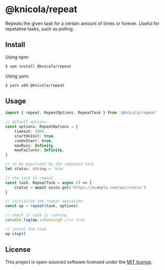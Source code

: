 # @knicola/repeat

Repeats the given task for a certain amount of times or forever.
Useful for repetative tasks, such as polling.

## Install

Using npm:
```sh
$ npm install @knicola/repeat
```

Using yarn:
```sh
$ yarn add @knicola/repeat
```

## Usage

```ts
import { repeat, RepeatOptions, RepeatTask } from '@knicola/repeat'

// default options
const options: RepeatOptions = {
    timeout: 3000,
    startOnInit: true,
    runOnStart: true,
    maxRuns: Infinity,
    maxFailures: Infinity,
}

// to be populated by the repeated task
let status: string = 'n/a'

// the task to repeat
const task: RepeatTask = async () => {
    status = await axios.get('https://example.com/api/status')
}

// initialize the repeat operation
const op = repeat(task, options)

// check if task is running
console.log(op.isRunning) //=> true

// cancel the task
op.stop()
```

## License

This project is open-sourced software licensed under the [MIT license](./LICENSE).
